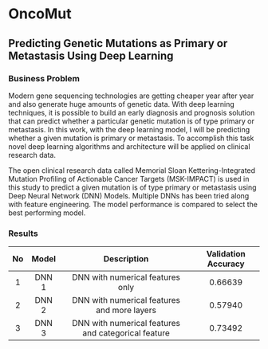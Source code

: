# OncoMut
## Predicting Genetic Mutations as Primary or Metastasis Using Deep Learning

### Business Problem
Modern gene sequencing technologies are getting cheaper year after year and also generate huge amounts of genetic data. With deep learning techniques, it is possible to build an early diagnosis and prognosis solution that can predict whether a particular genetic mutation is of type primary or metastasis. In this work, with the deep learning model, I will be predicting whether a given mutation is primary or metastasis. To accomplish this task novel deep learning algorithms and architecture will be applied on clinical research data. 

The open clinical research data called Memorial Sloan Kettering-Integrated Mutation Profiling of Actionable Cancer Targets (MSK-IMPACT) is used in this study to predict a given mutation is of type primary or metastasis using Deep Neural Network (DNN) Models. Multiple DNNs has been tried along with feature engineering. The model performance is compared to select the best performing model.

### Results

| **No** | **Model** |                    **Description**                   | **Validation Accuracy** |
|:------:|:---------:|:----------------------------------------------------:|:-----------------------:|
|      1 |     DNN 1 | DNN with numerical features only                     |                 0.66639 |
|      2 |     DNN 2 | DNN with numerical features  and more layers         |                 0.57940 |
|      3 |     DNN 3 | DNN with numerical features  and categorical feature |                 0.73492 |
